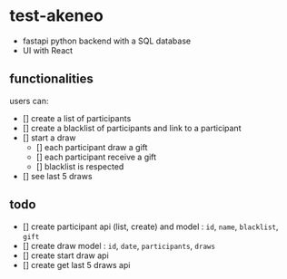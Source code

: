 # test-akeneo

- fastapi python backend with a SQL database
- UI with React

## functionalities

users can:

- [] create a list of participants
- [] create a blacklist of participants and link to a participant
- [] start a draw
  - [] each participant draw a gift
  - [] each participant receive a gift
  - [] blacklist is respected
- [] see last 5 draws

## todo

- [] create participant api (list, create) and model : `id`, `name`, `blacklist`, `gift`
- [] create draw model : `id`, `date`, `participants`, `draws`
- [] create start draw api
- [] create get last 5 draws api

